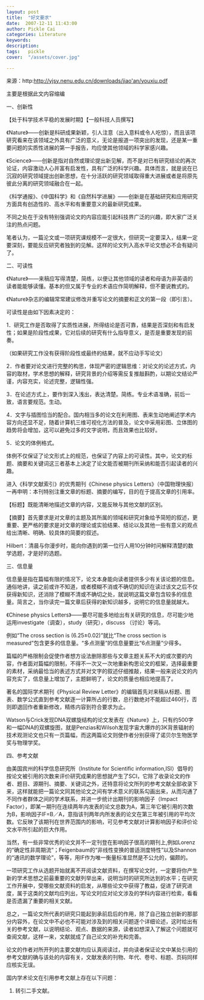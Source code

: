 ```yaml
---
layout: post  
title:  "好文要求"
date:  2007-12-11 11:43:00
author: Pickle Cai  
categories: Literature  
keywords: 
description:   
tags:	pickle   
cover:  "/assets/cover.jpg"  

---
```


来源：http:http://yjsy.nenu.edu.cn/downloads/jiao'an/youxiu.pdf



主要是根据此文内容缩编



 



一、创新性



【处于科学技术平稳的发展时期】【一般科技人员撰写】



《Nature》——创新是科研成果新颖，引人注意（出入意料或令人吃惊），而且该项研究看来在该领域之外具有广泛的意义，无论是报道一项突出的发现，还是某一重要问题的实质性进展的第一手报告，均应使其他领域的科学家感兴趣。



《Science》——创新是指对自然或理论提出新见解，而不是对已有研究结论的再次论证，内容激动人心并富有启发性，具有广泛的科学兴趣。具体而言，就是说在已沉寂的研究领域提出创新思想，在十分活跃的研究领域取得重大进展或者是将原先彼此分离的研究领域融合在一起。



《科学通报》、《中国科学》和《自然科学进展》——创新是在基础研究和应用研究方面具有创造性的、高水平和有重要意义的最新研究成果。



不同之处在于没有特别强调论文的内容应能引起科技界广泛的兴趣，即大家广泛关注的热点问题。



笔者认为，一篇沦文或一项研究课规模不一定很大，但研究一定要深入，结果一定要深刻，要能反应研究者独到的见解。这样的论文列入高水平论文想必不会有疑问了。



二、可读性



《Nature》——来稿应写得清楚，简练，以便让其他领域的读者和母语为非英语的读者能能够读懂。基本的但又属于专业的术语应作简明解释，但不要说教式的。





《Nature》杂志的编辑常常建议修改并重写论文的摘要和正文的第一段（即引言）。



可读性是由如下因素决定的：



1．研究工作是否取得了实质性进展，所得结论是否可靠，结果是否深刻和有启发性；如果是阶段性成果，它对后续的研究有什么指导意义，是否是重要发现的前奏。



（如果研究工作没有获得阶段性或最终的结果，就不应动手写论文）



2．作者要对论文进行完整的构思，体现严密的逻辑思维：对论文的论述方式，内容的取材，学术思想的解释，研究背景的介绍等需反复推敲斟酌，以期论文结论严谨，内容充实，论述完整，逻辑性强。



3．在论述方式上，要作到深入浅出，表达清楚。简练。专业术语准确，前后一致，语言要规范。生动。



4．文字与插图恰当的配合。国内相当多的论文在利用图、表来生动地阐述学术内容方向还显不足，随着计算机三维可视化方法的普及，论文中采用彩图、立体图的趋势将会增加，这可以避免过多的文字说明，而且效果也比较好。



5．论文的体例格式。



体例不仅保证了论文形式上的规范，也保证了内容上的可读性。其中，论文的标题、摘要和关键词这三者基本上决定了论文能否被期刊所采纳和能否引起读者的兴趣。





进入《科学文献索引》的优秀期刊《Chinese physics  Letters》（中国物理快报）一再申明：本刊特别注重文章的标题、摘要的编写，目的在于提高文章的引用率。



【标题】既能清晰地描述文章的内容，又能反映与其他文献的区别。



【摘要】首先要求是对文章的主题及其所属的领域和研究对象给予简短的叙述，更重要、更严格的要求是对文章的理论或实验结果、结论以及其他一些有意义的观点给出清晰、明确、较具体的简要的叙述。





Hilbert：清晨与你漫步时，能向你遇到的第一位行人用10分钟时问解释清楚的数学选题，才是好的选题。



三、信息量



信息量是指在篇幅有限的情况下，论文本身能向读者提供多少有关该论题的信息。通俗地讲，读之前或许不知道，或者模糊不消或不确切的知识在读过该文之后不仅获得新知识，还消除了模糊不清或不确切之处，就说明这篇文章包含较多的信息量。简言之，当你读完一篇文章后获得的新知识越多，说明它的信息量就越大。



《Chinese physics  Letters》——要尽可能多地给出有关研究的信息，尽可能少地运用investigate（调查），study（研究），discuss  （讨论）等词。





例如“The  cross section is (6.25±0.02)”就比“The cross section is measured”包含更多的信息量。“多点测量”的信息量要比“6点测量”少得多。



篇幅的严格限制会促使作者想方设法删除那些与文章主题关系不大的或次要的内容，作者面对篇幅的限制，不得不一次又一次地重新构思论文的框架，选择最重要的素材，采纳最恰当的表述方式并对文字的叙述仔细推敲，结果一般来说论文的内容充实了，信息量上增加了，主题鲜明了，论文的质量也相应地提高了。





著名的国际学术期刊《Physical Review Letter》的编辑首先对来稿从标题、图表、数学公式直到参考文献逐一计算所占的行数，总行数绝对不能超过460行，否则即退回作者重新修改，精练内容到符合要求为止。



 



Watson与Crick发现DNA双螺旋结构的论文发表在《Nature》上，只有约500字和一幅DNA的双螺旋图，就是Penzias和Wilsoh发现字宙大爆炸的3K背景辐射的技术观测论文也只有一页篇幅，而这两篇论文则使作者分别获得了诺贝尔生物医学奖与物理学奖。



四、参考文献





由美国宾州的科学信息研究所（Institute for Scientific information,ISI）倡导的按论文被引用的次数来评价研究成果的思想就产生了SCI，它除了收录论文的作者、题目、源期刊、摘要、关键词之外，还特意将论文所列的参考文献全部收录下来，这样就能把一篇论文同其他论文之间有学术意义的联系勾画出来，从而沟通了不同作者群体之间的学术联系，并进一步统计出期刊的影响因子（Impact  Factor），即某一期刊在连续两年内发表的论文总数为A，第三年它被引用的次数为B，影响因子IF=B／A，意指该刊两年内所发表的论文在第三年被引用的平均次数。它反映了该期刊在世界范围内的影响，可见参考文献对计算影响因子和评价论文水平所引起的巨大作用。



 



当然，有一些非常优秀的论文并不一定刊登在影响因子很高的期刊上,例如Lorenz的“确定性非周期流”；Feigenbaum的“非线性变换的普适测度特性”以及Shannon的“通讯的数学理论”，等等，用IF作为唯一衡量标准显然是不公允的，偏颇的。



一项研究工作从选题开始就离不开阅读文献资料，在撰写论文时，一定要将你产生新的学术思想之前最重要的文献列举出来，说明当时的研究所达到的水平；在研究工作开展中，受哪些文献资料的启发，从哪些论文中获得了教益，促进了研究进度，属于这类的文献均应列出，写论文时应对论文涉及的学科内容进行检索，看看是否遗漏了重要的相关文献。



总之，一篇论文所代表的研究只能起到承前启后的作用，除了自己独立创新的那部分内容外，在论文中不必也不可能对涉及到的相关问题逐个详细论述，这时给出有关的参考文献，以说明结论、观点、数据的来源，读者如想深入了解这个问题就可查阅文献，这样一来，文献就成了自己论文的补充和完善。



论文的作者对所开列的主要文献均应认真阅读过，并向读者保证论文中某处引用的参考文献的确与该处的内容有关，文献发表的刊物、年代、卷号、标题、页码同样应核实无误。



国内学术论文在引用参考文献上存在以下问题：

1.  转引二手文献。

		    



